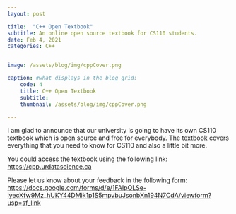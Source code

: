 ```yaml
---
layout: post

title:  "C++ Open Textbook"
subtitle: An online open source textbook for CS110 students.
date: Feb 4, 2021
categories: C++


image: /assets/blog/img/cppCover.png

caption: #what displays in the blog grid:
    code: 4
    title: C++ Open Textbook
    subtitle: 
    thumbnail: /assets/blog/img/cppCover.png

---
```


I am glad to announce that our university is going to have its own CS110 textbook which is open source and free for everybody. The textbook covers everything that you need to know for CS110 and also a little bit more.

You could access the textbook using the following link: <https://cpp.urdatascience.ca>

Please let us know about your feedback in the following form: <https://docs.google.com/forms/d/e/1FAIpQLSe-iyecXfw9Mz_hUKY44DMik1p1S5mpvbuJsonbXn194N7CdA/viewform?usp=sf_link>
